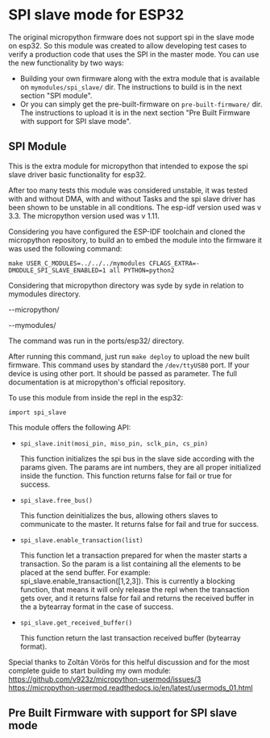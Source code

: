 # SPI slave mode for ESP32

The original micropython firmware does not support spi in the slave mode on esp32. So this module was created to allow developing test cases to verify
a production code that uses the SPI in the master mode. 
You can use the new functionality by two ways:
* Building your own firmware along with the extra module that is available on `mymodules/spi_slave/` dir. The instructions to build is in the next section "SPI module".
* Or you can simply get the pre-built-firmware on `pre-built-firmware/` dir. The instructions to upload it is in the next section "Pre Built Firmware with support for SPI slave mode".

## SPI Module

This is the extra module for micropython that intended to expose the spi slave driver basic functionality for esp32. 

After too many tests this module was considered unstable, it was tested with and without DMA, with and without Tasks and the spi slave driver has been shown to be unstable in all conditions. The esp-idf version used was v 3.3. The micropython version used was v 1.11.

Considering you have configured the ESP-IDF toolchain and cloned the micropython repository, to build an to embed the module into the firmware it was used the following command:

    make USER_C_MODULES=../../../mymodules CFLAGS_EXTRA=-DMODULE_SPI_SLAVE_ENABLED=1 all PYTHON=python2

Considering that micropython directory was syde by syde in relation to mymodules directory.

--micropython/

--mymodules/

The command was run in the ports/esp32/ directory.

After running this command, just run `make deploy` to upload the new built firmware. This command uses by standard the `/dev/ttyUSB0` port. If your device is using other port. It should be passed as parameter. The full documentation is at micropython's official repository.

To use this module from inside the repl in the esp32:

    import spi_slave

This module offers the following API:

* `spi_slave.init(mosi_pin, miso_pin, sclk_pin, cs_pin)`

	This function initializes the spi bus in the slave side according with the params given. The params are int numbers, they are all proper initialized inside the function. 
	This function returns false for fail or true for success.


* `spi_slave.free_bus()`

	This function deinitializes the bus, allowing others slaves to communicate to the master. It returns false for fail and true for success.

* `spi_slave.enable_transaction(list)`

	This function let a transaction prepared for when the master starts a transaction. So the param is a list containing all the elements to be placed at the send buffer. For example: spi_slave.enable_transaction([1,2,3]). This is currently a blocking function, that means it will only release the repl when the transaction gets over, and it returns false for fail and returns the received buffer in the a bytearray format in the case of success. 

* `spi_slave.get_received_buffer()`
	
	This function return the last transaction received buffer (bytearray format).

Special thanks to Zoltán Vörös for this helful discussion and for the most complete guide to start building my own module:
https://github.com/v923z/micropython-usermod/issues/3
https://micropython-usermod.readthedocs.io/en/latest/usermods_01.html

## Pre Built Firmware with support for SPI slave mode
